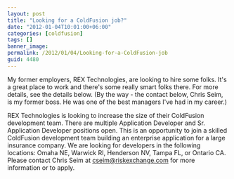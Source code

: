 ```yaml
---
layout: post
title: "Looking for a ColdFusion job?"
date: "2012-01-04T10:01:00+06:00"
categories: [coldfusion]
tags: []
banner_image: 
permalink: /2012/01/04/Looking-for-a-ColdFusion-job
guid: 4480
---
```


My former employers, REX Technologies, are looking to hire some folks. It's a great place to work and there's some really smart folks there. For more details, see the details below. (By the way - the contact below, Chris Seim, is my former boss. He was one of the best managers I've had in my career.) 

REX Technologies is looking to increase the size of their ColdFusion development team.  There are multiple Application Developer and Sr. Application Developer positions open.  This is an opportunity to join a skilled ColdFusion development team building an enterprise application for a large insurance company.  We are looking for developers in the following locations:  Omaha NE, Warwick RI, Henderson NV, Tampa FL, or Ontario CA.  Please contact Chris Seim at cseim@riskexchange.com for more information or to apply.